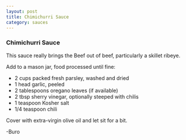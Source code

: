 ```yaml
---
layout: post
title: Chimichurri Sauce
category: sauces
---
```


### Chimichurri Sauce

This sauce really brings the Beef out of beef, particularly a skillet ribeye.

Add to a mason jar, food processed until fine:

- 2 cups packed fresh parsley, washed and dried
- 1 head garlic, peeled
- 2 tablespoons oregano leaves (if available)
- 2 tbsp sherry vinegar, optionally steeped with chilis
- 1 teaspoon Kosher salt
- 1/4 teaspoon chili

Cover with extra-virgin olive oil and let sit for a bit.

-Buro
